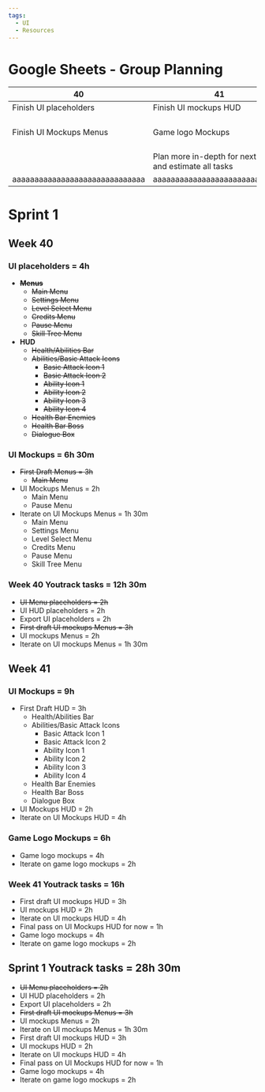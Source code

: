 ```yaml
---
tags:
  - UI
  - Resources
---
```


# Google Sheets - Group Planning

| 40                             | 41                                                        | 42                             | 43                                                        | 44                                                       | 45                                                        | 46                             | 47                                                            | 48                                                                                          | 49                                                                                          |
| ------------------------------ | --------------------------------------------------------- | ------------------------------ | --------------------------------------------------------- | -------------------------------------------------------- | --------------------------------------------------------- | ------------------------------ | ------------------------------------------------------------- | ------------------------------------------------------------------------------------------- | ------------------------------------------------------------------------------------------- |
| Finish UI placeholders         | Finish UI mockups HUD                                     | Enemies Sculpt + Retopo + UV   | Enemies UV + Baking + Textures                            | Polish UI Mockups                                        | Start making HUD UI assets                                | Finish all HUD UI assets       | Finish all menu UI assets                                     | Just polish (hopefully) :3                                                                  | Just polish (hopefully) :3                                                                  |
| Finish UI Mockups Menus        | Game logo Mockups                                         |                                |                                                           | Extra time to finish up enemies and polish if needed wow | Finish Game logo                                          |                                | Finish game cursor and icon                                   | If I have extra time add QoL features to UI converter program that I want for P7 :thumbsup: | If I have extra time add QoL features to UI converter program that I want for P7 :thumbsup: |
|                                | Plan more in-depth for next sprint and estimate all tasks |                                | Plan more in-depth for next sprint and estimate all tasks |                                                          | Plan more in-depth for next sprint and estimate all tasks |                                | Plan more in-depth for next sprint and estimate all tasks (?) |                                                                                             |                                                                                             |
| aaaaaaaaaaaaaaaaaaaaaaaaaaaaaa | aaaaaaaaaaaaaaaaaaaaaaaaaaaaaa                            | aaaaaaaaaaaaaaaaaaaaaaaaaaaaaa | aaaaaaaaaaaaaaaaaaaaaaaaaaaaaa                            | aaaaaaaaaaaaaaaaaaaaaaaaaaaaaa                           | aaaaaaaaaaaaaaaaaaaaaaaaaaaaaa                            | aaaaaaaaaaaaaaaaaaaaaaaaaaaaaa | aaaaaaaaaaaaaaaaaaaaaaaaaaaaaa                                | aaaaaaaaaaaaaaaaaaaaaaaaaaaaaa                                                              | aaaaaaaaaaaaaaaaaaaaaaaaaaaaaa                                                              |

# Sprint 1
## Week 40
### UI placeholders = 4h
   - **~~Menus~~**
       - ~~Main Menu~~
       - ~~Settings Menu~~
       - ~~Level Select Menu~~
       - ~~Credits Menu~~
       - ~~Pause Menu~~
       -  ~~Skill Tree Menu~~
   - **HUD**
       - ~~Health/Abilities Bar~~
       - ~~Abilities/Basic Attack Icons~~
           - ~~Basic Attack Icon 1~~
           - ~~Basic Attack Icon 2~~
           - ~~Ability Icon 1~~
           - ~~Ability Icon 2~~
           - ~~Ability Icon 3~~
           - ~~Ability Icon 4~~
       - ~~Health Bar Enemies~~
       - ~~Health Bar Boss~~
       - ~~Dialogue Box~~
### UI Mockups = 6h 30m
   - ~~First Draft Menus = 3h~~			
      - ~~Main Menu~~
   - UI Mockups Menus = 2h
	   - Main Menu
	   - Pause Menu
   - Iterate on UI Mockups Menus = 1h 30m
	   - Main Menu
	   - Settings Menu
	   - Level Select Menu
	   - Credits Menu
	   - Pause Menu
	   - Skill Tree Menu
### Week 40 Youtrack tasks = 12h 30m
- ~~UI Menu placeholders = 2h~~
- UI HUD placeholders = 2h
- Export UI placeholders = 2h
- ~~First draft UI mockups Menus = 3h~~
- UI mockups Menus = 2h
- Iterate on UI mockups Menus = 1h 30m
## Week 41
### UI Mockups = 9h
   - First Draft HUD = 3h
       - Health/Abilities Bar
       - Abilities/Basic Attack Icons
           - Basic Attack Icon 1
           - Basic Attack Icon 2
           - Ability Icon 1
           - Ability Icon 2
           - Ability Icon 3
           - Ability Icon 4
       - Health Bar Enemies
       - Health Bar Boss
       - Dialogue Box
   - UI Mockups HUD = 2h
   - Iterate on UI Mockups HUD = 4h
### Game Logo Mockups = 6h
   - Game logo mockups = 4h
   - Iterate on game logo mockups = 2h
### Week 41 Youtrack tasks = 16h
- First draft UI mockups HUD = 3h
- UI mockups HUD = 2h
- Iterate on UI mockups HUD = 4h
- Final pass on UI Mockups HUD for now = 1h
- Game logo mockups = 4h
- Iterate on game logo mockups = 2h
## Sprint 1 Youtrack tasks = 28h 30m
- ~~UI Menu placeholders = 2h~~
- UI HUD placeholders = 2h
- Export UI placeholders = 2h
- ~~First draft UI mockups Menus = 3h~~
- UI mockups Menus = 2h
- Iterate on UI mockups Menus = 1h 30m
- First draft UI mockups HUD = 3h
- UI mockups HUD = 2h
- Iterate on UI mockups HUD = 4h
- Final pass on UI Mockups HUD for now = 1h
- Game logo mockups = 4h
- Iterate on game logo mockups = 2h